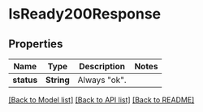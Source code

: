 # IsReady200Response

## Properties

Name | Type | Description | Notes
------------ | ------------- | ------------- | -------------
**status** | **String** | Always \"ok\". | 

[[Back to Model list]](../README.md#documentation-for-models) [[Back to API list]](../README.md#documentation-for-api-endpoints) [[Back to README]](../README.md)


